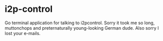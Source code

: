 # i2p-control
Go terminal application for talking to i2pcontrol. Sorry it took me so long, muttonchops and preternaturally young-looking German dude. Also sorry I lost your e-mails.
